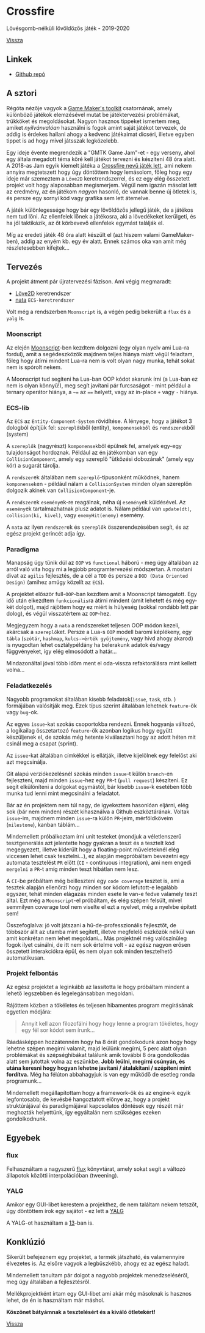 # Crossfire

Lövésgomb-nélküli lövöldözős játék - 2019-2020

[Vissza](prog.md)

## Linkek

- [Github repó](https://github.com/sasszem/crossdfire)

## A sztori

Régóta nézője vagyok a [Game Maker's toolkit](https://www.youtube.com/channel/UCqJ-Xo29CKyLTjn6z2XwYAw) csatornának, amely különböző játékok elemzésével mutat be játéktervezési problémákat, trükköket és megoldásokat. Nagyon hasznos tippeket ismertem meg, amiket *nyilvánvalóan* használni is fogok amint saját játékot tervezek, de addig is érdekes hallani ahogy a kedvenc játékaimat dicséri, illetve egyben tippet is ad hogy mivel játsszak legközelebb.

Egy ideje évente megrendezik a "GMTK Game Jam"-et - egy verseny, ahol egy általa megadott téma köré kell játékot tervezni és készíteni 48 óra alatt. A 2018-as Jam egyik kiemelt játéka a [Crossfire nevű játék lett](https://seet.itch.io/crossfire), ami nekem annyira megtetszett hogy úgy döntöttem hogy lemásolom, főleg hogy egy ideje már szemeztem a `Löve2D` keretrendszerrel, és ez egy elég összetett projekt volt hogy alaposabban megismerjem. Végül nem igazán másolat lett az eredmény, az én játékom *nagyon* hasonló, de vannak benne új ötletek is, és persze egy sornyi kód vagy grafika sem lett átemelve.

A játék különlegessége hogy bár egy lövöldözős jellegű játék, de a játékos nem tud lőni. Az ellenfelek lőnek a játékosra, aki a lövedékeket kerülgeti, és ha jól taktikázik, az őt körbevevő ellenfelek egymást találják el.

Míg az eredeti játék 48 óra alatt készült el (azt hiszem valami GameMaker-ben), addig az enyém kb. egy év alatt. Ennek számos oka van amit még részletesebben kifejtek...

## Tervezés

A projekt átment pár újratervezési fázison. Ami végig megmaradt:

- [Löve2D](https://love2d.org) keretrendszer
- [nata](https://github.com/tesselode/nata) `ECS-keretrendszer`

Volt még a rendszerben `Moonscript` is, a végén pedig bekerült a `flux` és a `yalg` is.

### Moonscript

Az elején [Moonscript](https://moonscript.org)-ben kezdtem dolgozni (egy olyan nyelv ami Lua-ra fordul), amit a segédeszközök majdnem teljes hiánya miatt végül feladtam, főleg hogy átírni mindent Lua-ra nem is volt olyan nagy munka, tehát sokat nem is spórolt nekem.

A Moonscript tud segíteni ha Lua-ban OOP kódot akarunk írni (a Lua-ban ez nem is olyan könnyű!), meg segít javítani pár furcsaságot - mint például a ternary operátor hiánya, a `~=` az `==` helyett, vagy az in-place `+` vagy `-` hiánya.

### ECS-lib

Az `ECS` az `Entity-Component-System` rövidítése. A lényege, hogy a játékot 3 dologból építjük fel: `szereplők`ből (entity), `komponensekből` és `rendszerek`ből (system)

A `szereplők` (nagyrészt) `komponensek`ből épülnek fel, amelyek egy-egy tulajdonságot hordoznak. Például az én játékomban van egy `CollisionComponent`, amely egy szereplő "ütközési dobozának" (amely egy kör) a sugarát tárolja.

A `rendszer`ek általában nem `szereplő`-típusonként működnek, hanem `komponensek`en - például nálam a `CollisionSystem` minden olyan szereplőn dolgozik akinek van `CollisionComponent`-je. 

A `rendszer`ek `esemény`ek-re reagálnak, néha új `esemény`ek küldésével. Az `esemény`ek tartalmazhatnak plusz adatot is. Nálam például van `update(dt)`, `collision(ki, kivel)`, vagy `enemyHit(enemy)` esemény.

A `nata` az ilyen `rendszer`ek és `szereplő`k összerendezésében segít, és az egész projekt gerincét adja így.

### Paradigma

Manapság úgy tűnik dúl az `OOP` vs `functional` háború - meg úgy általában az arról való vita hogy mi a legjobb programtervezési módszertan. A mostani divat az `agilis` fejlesztés, de a cél a `TDD` és persze a `DOD (Data Oriented Design)` (amihez amúgy közelít az `ECS`).

A projektet először full-`OOP`-ban kezdtem amit a Moonscript támogatott. Egy idő után elkezdtem `funkcionális`ra átírni mindent (amit lehetett és még egy-két dolgot), majd rájöttem hogy ez miért is hülyeség (sokkal rondább lett pár dolog), és végül visszatértem az `OOP`-hez.

Megjegyzem hogy a `nata` a rendszereket teljesen OOP módon kezeli, akárcsak a `szereplő`ket. Persze a Lua-s `OOP` modell baromi képlékeny, egy `tábla` (`szótár`, `hashmap`, `kulcs->érték gyűjtemény`, vagy hívd ahogy akarod) is nyugodtan lehet osztálypéldány ha belerakunk adatok és/vagy függvényeket, így elég elmosódott a határ...

Mindazonáltal jóval több időm ment el oda-vissza refaktorálásra mint kellett volna...

### Feladatkezelés

Nagyobb programokat általában kisebb feladatok(`issue`, `task`, stb. ) formájában valósítják meg. Ezek típus szerint általában lehetnek `feature`-ök vagy `bug`-ok.

Az egyes `issue`-kat szokás csoportokba rendezni. Ennek hogyanja változó, a logikailag összetartozó `feature`-ök azonban logikus hogy együtt készüljenek el, de szokás még hetente kiválasztani hogy az adott héten mit csinál meg a csapat (sprint).

Az `issue`-kat általában címkékkel is ellátják, illetve kijelölnek egy felelőst aki azt megcsinálja.

Git alapú verziókezelésnél szokás minden `issue`-t külön `branch`-en fejleszteni, majd minden `issue`-hez egy `PR`-t (`pull request`) készíteni. Ez segít elkülöníteni a dolgokat egymástól, bár kisebb `issue`-k esetében több munka tud lenni mint megcsinálni a feladatot.

Bár az én projektem nem túl nagy, de igyekeztem hasonlóan eljárni, elég sok (bár nem minden) részét kihasználva a Github eszköztárának. Voltak `issue`-im, majdnem minden `issue`-ra külön `PR`-jeim, mérföldköveim (`milestone`), kanban táblám...

Mindemellett próbálkoztam írni unit testeket (mondjuk a véletlenszerű tesztgenerálás azt jelentette hogy gyakran a teszt és a tesztelt kód megegyezett, illetve kiderült hogy a floating-point műveleteknél elég viccesen lehet csak tesztelni...), ez alapján megpróbáltam bevezetni egy automata tesztelést `PR` előtt (`CI` - continuous integration), ami nem engedi `mergelni` a `PR`-t amíg minden teszt hibátlan nem lesz.

A `CI`-be próbáltam még beilleszteni egy `code coverage` tesztet is, ami a tesztek alapján ellenőrzi hogy minden sor kódom lefutott-e legalább egyszer, tehát minden elágazás minden esete le van-e fedve valamely teszt által. Ezt még a `Moonscript`-el próbáltam, és elég szépen felsült, mivel semmilyen coverage tool nem viselte el ezt a nyelvet, még a nyelvbe épített sem!

Összefoglalva: jó volt játszani a hű-de-professzionális fejlesztőt, de többször állt az utamba mint segített, illetve megfelelő eszközök nélkül van amit konkrétan nem lehet megoldani...
Más projektnél még valószínűleg fogok ilyet csinálni, de itt nem sok értelme volt - az egész nagyon erősen összetett interakciókra épül, és nem olyan sok minden tesztelhető automatikusan.

### Projekt felbontás

Az egész projektet a leginkább az lassította le hogy próbáltam mindent a lehető legszebben és legelegánsabban megoldani.

Rájöttem közben a tökéletes és teljesen hibamentes program megírásának egyetlen módjára:

> Annyit kell azon filozofálni hogy hogy lenne a program tökéletes, hogy egy fél sor kódot sem írunk...

Ráadásképpen hozzátenném hogy ha 8 órát gondolkodunk azon hogy hogy lehetne szépen megírni valamit, majd leülünk megírni, 5 perc alatt olyan problémákat és szépséghibákat találunk amik további 8 óra gondolkodás alatt sem jutottak volna az eszünkbe. **Jobb leülni, megírni csúnyán, és utána keresni hogy hogyan lehetne javítani / átalakítani / szépíteni mint fordítva.** Még ha félúton abbahagyjuk is van egy működő de esetleg ronda programunk...

Mindemellett megállapítottam hogy a framework-ök és az engine-k egyik legfontosabb, de kevésbé hangoztatott előnye az, hogy a projekt struktúrájával és paradigmájával kapcsolatos döntések egy részét már meghozták helyettünk, így egyáltalán nem szükséges ezeken gondolkodnunk.

## Egyebek

### flux

Felhasználtam a nagyszerű [flux](https://github.com/rxi/flux) könyvtárat, amely sokat segít a változó állapotok közötti interpolációban (tweening).

### YALG

Amikor egy GUI-libet kerestem a projekthez, de nem találtam nekem tetszőt, úgy döntöttem írok egy sajátot - ez lett a [YALG](yalg.md)

A YALG-ot használtam a [13](13.md)-ban is.

## Konklúzió

Sikerült befejeznem egy projektet, a termék játszható, és valamennyire élvezetes is. Az elsőre vagyok a legbüszkébb, ahogy ez az egész haladt.

Mindemellett tanultam pár dolgot a nagyobb projektek menedzseléséről, meg úgy általában a fejlesztésről.

Mellékprojektként írtam egy GUI-libet ami akár még másoknak is hasznos lehet, de én is használtam már máshol.

**Köszönet bátyámnak a tesztelésért és a kiváló ötletekért!**

[Vissza](prog.md)
